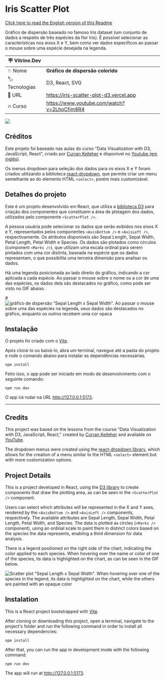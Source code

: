 # Iris Scatter Plot 

[Click here to read the English version of this Readme](#credits)

Gráfico de dispersão baseado no famoso Iris dataset (um conjunto de dados a respeito de três espécies da flor Iris). É possível selecionar as características nos eixos X e Y, bem como ver dados específicos ao passar o mouse sobre uma espécie desejada na legenda.

| :placard: Vitrine.Dev |     |
| -------------  | --- |
| :sparkles: Nome        | **Gráfico de dispersão colorido**
| :label: Tecnologias | D3, React, SVG
| :rocket: URL         | https://iris-scatter-plot-d3.vercel.app
| :fire: Curso     | https://www.youtube.com/watch?v=2LhoCfjm8R4

![](https://github.com/zingarelli/IrisScatterPlotD3/assets/19349339/22f56a58-9b54-4472-9568-2bac50ade1a2#vitrinedev)

## Créditos 

Este projeto foi baseado nas aulas do curso "Data Visualization with D3, JavaScript, React", criado por [Curran Kelleher](https://www.youtube.com/channel/UCSwd_9jyX4YtDYm9p9MxQqw) e disponível no [Youtube (em inglês)](https://www.youtube.com/watch?v=2LhoCfjm8R4).

Os menus dropdown para seleção dos dados para os eixos X e Y foram criados utilizando a biblioteca [react-dropdown](https://www.npmjs.com/package/react-dropdown), que permite criar um menu semelhante ao do elemento HTML `<select>`, porém mais customizável.

## Detalhes do projeto

Este é um projeto desenvolvido em React, que utiliza a [biblioteca D3](https://d3js.org) para criação dos componentes que constituem a área de plotagem dos dados, utilizados pelo componente `<ScatterPlot />`.

A pessoa usuária pode selecionar os dados que serão exibidos nos eixos X e Y, representados pelos componentes `<AxisBottom />` e `<AxisLeft />`, respectivamente. Os atributos disponíveis são Sepal Length, Sepal Width, Petal Length, Petal Width e Species. Os dados são plotados como círculos (component `<Marks />`), que utilizam uma escala ordinal para serem pintados com uma cor distinta, baseada na espécie que os dados representam, o que possibilita uma terceira dimensão para analisar os dados.

Há uma legenda posicionada ao lado direito do gráfico, indicando a cor aplicada a cada espécie. Ao passar o mouse sobre o nome ou a cor de uma das espécies, os dados dela são destacados no gráfico, como pode ser visto no GIF abaixo.

#![gráfico de dispersão "Sepal Length x Sepal Width". Ao passar o mouse sobre uma das espécies na legenda, seus dados são destacados no gráfico, enquanto os outros recebem uma cor opaca](https://github.com/zingarelli/IrisScatterPlotD3/assets/19349339/2e5c609d-9386-45c3-a5db-f7e79b09de1a)

## Instalação

O projeto foi criado com o [Vite](https://vitejs.dev).

Após cloná-lo ou baixá-lo, abra um terminal, navegue até a pasta do projeto e rode o comando abaixo para instalar as dependências necessárias.

    npm install

Feito isso, o app pode ser iniciado em modo de desenvolvimento com o seguinte comando:

    npm run dev

O app irá rodar na URL http://127.0.0.1:5173.

---

## Credits

This project was based on the lessons from the course "Data Visualization with D3, JavaScript, React," created by [Curran Kelleher](https://www.youtube.com/channel/UCSwd_9jyX4YtDYm9p9MxQqw) and available on [YouTube](https://www.youtube.com/watch?v=2LhoCfjm8R4).

The dropdown menus were created using the [react-dropdown library](https://www.npmjs.com/package/react-dropdown), which allows for the creation of a menu similar to the HTML `<select>` element but with more customization options.

## Project Details

This is a project developed in React, using the [D3 library](https://d3js.org) to create components that draw the plotting area, as can be seen in the `<ScatterPlot />` component.

Users can select which attributes will be represented in the X and Y axes, rendered by the `<AxisBottom />` and `<AxisLeft />` components, respectively. The available attributes are Sepal Length, Sepal Width, Petal Length, Petal Width, and Species. The data is plotted as circles (`<Marks />` component), using an ordinal scale to paint them in distinct colors based on the species the data represents, enabling a third dimension for data analysis.

There is a legend positioned on the right side of the chart, indicating the color applied to each species. When hovering over the name or color of one of the species, its data is highlighted on the chart, as can be seen in the GIF below.

![Scatter plot "Sepal Length x Sepal Width". When hovering over one of the species in the legend, its data is highlighted on the chart, while the others are painted with an opaque color](https://github.com/zingarelli/IrisScatterPlotD3/assets/19349339/2e5c609d-9386-45c3-a5db-f7e79b09de1a)

## Instalation

This is a React project bootstrapped with [Vite](https://vitejs.dev).

After cloning or downloading this project, open a terminal, navigate to the project's folder and run the following command in order to install all necessary dependencies:

    npm install

After that, you can run the app in development mode with the following command:

    npm run dev

The app will run at http://127.0.0.1:5173.